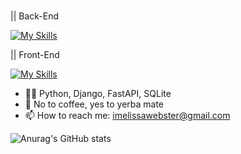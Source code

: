 ### 

|| Back-End <p></p>
[![My Skills](https://skills.thijs.gg/icons?i=python,django,fastapi,sqlite)](https://skills.thijs.gg) <br>

|| Front-End <p></p>
[![My Skills](https://skills.thijs.gg/icons?i=javascript,bootstrap,scss)](https://skills.thijs.gg) <p></p>

- 👩‍💻 Python, Django, FastAPI, SQLite
- 🌿 No to coffee, yes to yerba mate
- 📫 How to reach me: imelissawebster@gmail.com

![Anurag's GitHub stats](https://github-readme-stats.vercel.app/api?username=melissawebster&show_icons=true&theme=prussian)<p></p>


